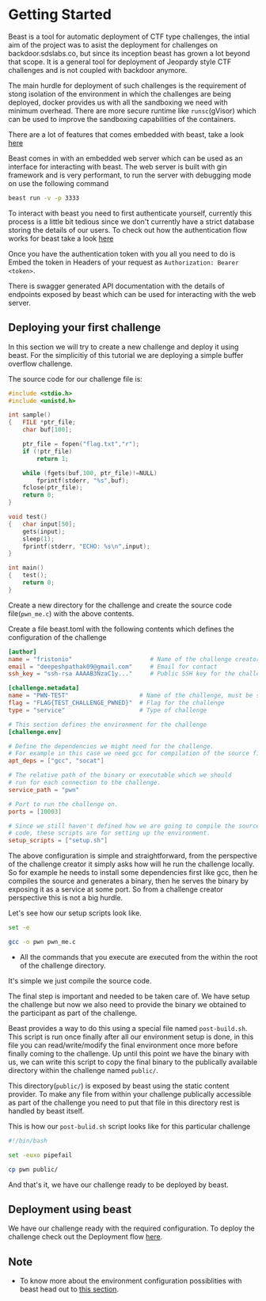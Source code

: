 # Getting Started

Beast is a tool for automatic deployment of CTF type challenges, the intial aim of the project
was to asist the deployment for challenges on backdoor.sdslabs.co, but since its inception beast has grown a lot beyond that scope.
It is a general tool for deployment of Jeopardy style CTF challenges and is not coupled with backdoor anymore.

The main hurdle for deployment of such challenges is the requirement of stong isolation
of the environment in which the challenges are being deployed, docker provides us with all the
sandboxing we need with minimum overhead. There are more secure runtime like `runsc`(gVisor) which can 
be used to improve the sandboxing capabilities of the containers.

There are a lot of features that comes embedded with beast, take a look [here](Features)

Beast comes in with an embedded web server which can be used as an interface for interacting with beast.
The web server is built with gin framework and is very performant, to run the server with debugging mode on
use the following command 

```bash
beast run -v -p 3333
```

To interact with beast you need to first authenticate yourself, currently this process is a little bit tedious since we
don't currently have a strict database storing the details of our users. To check out how the authentication
flow works for beast take a look [here](APIAuth)

Once you have the authentication token with you all you need to do is Embed the token in Headers of your request as
`Authorization: Bearer <token>`.

There is swagger generated API documentation with the details of endpoints exposed by beast which can be used for interacting
with the web server.

## Deploying your first challenge

In this section we will try to create a new challenge and deploy it using beast. For the simplicitiy of this tutorial we are
deploying a simple buffer overflow challenge.

The source code for our challenge file is:

```c
#include <stdio.h>
#include <unistd.h>

int sample()
{	FILE *ptr_file;
	char buf[100];

	ptr_file = fopen("flag.txt","r");
	if (!ptr_file)
		return 1;

	while (fgets(buf,100, ptr_file)!=NULL)
		fprintf(stderr, "%s",buf);
	fclose(ptr_file);
	return 0;
}

void test()
{	char input[50];
	gets(input);
	sleep(1);
	fprintf(stderr, "ECHO: %s\n",input); 
}

int main()
{	test();
	return 0;
}
```

Create a new directory for the challenge and create the source code file(`pwn_me.c`) with the above contents.

Create a file beast.toml with the following contents which defines the configuration of the challenge

```toml
[author]
name = "fristonio"                      # Name of the challenge creator
email = "deepeshpathak09@gmail.com"     # Email for contact
ssh_key = "ssh-rsa AAAAB3NzaC1y..."	    # Public SSH key for the challenge author

[challenge.metadata]
name = "PWN-TEST"                    # Name of the challenge, must be same as the directory name.
flag = "FLAG{TEST_CHALLENGE_PWNED}"  # Flag for the challenge
type = "service"                     # Type of challenge

# This section defines the environment for the challenge
[challenge.env]

# Define the dependencies we might need for the challenge.
# For example in this case we need gcc for compilation of the source file
apt_deps = ["gcc", "socat"]

# The relative path of the binary or executable which we should
# run for each connection to the challenge.
service_path = "pwn"

# Port to run the challenge on.
ports = [10003]

# Since we still haven't defined how we are going to compile the source 
# code, these scripts are for setting up the environment.
setup_scripts = ["setup.sh"]
```

The above configuration is simple and straightforward, from the perspective of the challenge
creator it simply asks how will he run the challenge locally. So for example he needs to install
some dependencies first like gcc, then he compiles the source and generates a binary, then he serves
the binary by exposing it as a service at some port. So from a challenge creator perspective
this is not a big hurdle.

Let's see how our setup scripts look like.

```bash
set -e

gcc -o pwn pwn_me.c
```

* All the commands that you execute are executed from the within the root of the challenge
directory.

It's simple we just compile the source code.

The final step is important and needed to be taken care of. We have setup the challenge but now we also 
need to provide the binary we obtained to the participant as part of the challenge.

Beast provides a way to do this using a special file named `post-build.sh`. This script is run once finally
after all our environment setup is done, in this file you can read/write/modify the final environment once more
before finally coming to the challenge. Up until this point we have the binary with us, we can write this script
to copy the final binary to the publically available directory within the challenge named `public/`.

This directory(`public/`) is exposed by beast using the static content provider. To make any file from within your challenge
publically accessible as part of the challenge you need to put that file in this directory rest is handled by beast itself.

This is how our `post-bulid.sh` script looks like for this particular challenge

```bash
#!/bin/bash

set -euxo pipefail

cp pwn public/
```

And that's it, we have our challenge ready to be deployed by beast.

## Deployment using beast

We have our challenge ready with the required configuration. To deploy the challenge check out the Deployment flow [here](Deployment).

## Note

* To know more about the environment configuration possiblities with beast head out to [this section](ChallConfig).
